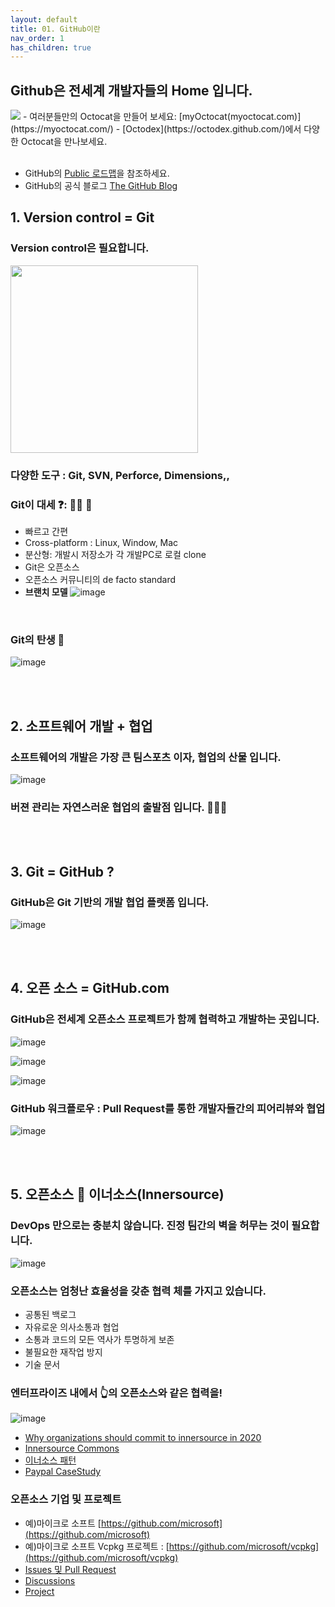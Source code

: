 ```yaml
---
layout: default
title: 01. GitHub이란
nav_order: 1
has_children: true
---
```





## Github은 전세계 개발자들의 Home 입니다. 

<img src="https://user-images.githubusercontent.com/40287191/120283657-60ff0080-c2f6-11eb-967c-f2a046287607.png" />
  - 여러분들만의 Octocat을 만들어 보세요: [myOctocat(myoctocat.com)](https://myoctocat.com/)
  - [Octodex](https://octodex.github.com/)에서 다양한 Octocat을 만나보세요. 
<br>
<br>

  - GitHub의 [Public 로드맵](https://github.com/orgs/github/projects/4247)을 참조하세요. 
  - GitHub의 공식 블로그 [The GitHub Blog](https://github.blog/)


## 1. Version control = Git
  
### Version control은 필요합니다. 
  
  <img src="https://user-images.githubusercontent.com/40287191/120352922-3afc4f00-c33c-11eb-992b-38b1fe71f274.png" width="300" height="300">

### 다양한 도구 : Git, SVN, Perforce, Dimensions,,

### Git이 대세 ❓: 🙆‍♂️ 💯

   - 빠르고 간편
   - Cross-platform : Linux, Window, Mac
   - 분산형: 개발시 저장소가 각 개발PC로 로컬 clone   
   - Git은 오픈소스
   - 오픈소스 커뮤니티의 de facto standard
   - **브랜치 모델**
   ![image](https://user-images.githubusercontent.com/40287191/120320139-cbc33280-c31c-11eb-8ad7-6298fb2129fa.png)

<br>

### Git의 탄생 👶
  
  
   ![image](https://user-images.githubusercontent.com/40287191/120289434-3fa11300-c2fc-11eb-8db0-42658d6b062b.png)
 
<br>
<br>

## 2. 소프트웨어 개발 + 협업 
  
### 소프트웨어의 개발은 가장 큰 팀스포츠 이자, 협업의 산물 입니다. 
  ![image](https://user-images.githubusercontent.com/40287191/120286337-18951200-c2f9-11eb-8535-16681aafe678.png)
  
### 버젼 관리는 자연스러운 협업의 출발점 입니다. 🧑‍🤝‍🧑 
  

<br>
<br>

## 3. Git = GitHub ?

### GitHub은 Git 기반의 개발 협업 플랫폼 입니다. 
![image](https://user-images.githubusercontent.com/40287191/120290596-74fa3080-c2fd-11eb-8a59-a58a275ba164.png)

<br>
<br>

## 4. 오픈 소스 = GitHub.com
 
### GitHub은 전세계 오픈소스 프로젝트가 함께 협력하고 개발하는 곳입니다. 
![image](https://user-images.githubusercontent.com/40287191/120288730-82162000-c2fb-11eb-8b46-80b6aeb53e1c.png)

![image](https://user-images.githubusercontent.com/40287191/120301317-b1328e80-c307-11eb-9dec-d602b904070d.png) 

![image](https://user-images.githubusercontent.com/40287191/120301403-c7d8e580-c307-11eb-81b2-c1f1a94efbb5.png)

### GitHub 워크플로우 : Pull Request를 통한 개발자들간의 피어리뷰와 협업

 ![image](https://user-images.githubusercontent.com/40287191/120320262-f1e8d280-c31c-11eb-9c0f-4f0ca8c6d915.png)

<br>
<br>

## 5. 오픈소스 🤝 이너소스(Innersource) 

### DevOps 만으로는 충분치 않습니다. 진정 팀간의 벽을 허무는 것이 필요합니다. 
  ![image](https://user-images.githubusercontent.com/40287191/120304886-25226600-c30b-11eb-9619-2586423dd030.png)
   
  
### 오픈소스는 엄청난 효율성을 갖춘 협력 체를 가지고 있습니다. 
   - 공통된 백로그
   - 자유로운 의사소통과 협업
   - 소통과 코드의 모든 역사가 투명하게 보존
   - 불필요한 재작업 방지
   - 기술 문서 
### 엔터프라이즈 내에서 👆의 오픈소스와 같은 협력을!
  ![image](https://user-images.githubusercontent.com/40287191/120304063-65351900-c30a-11eb-8aa7-fb5ae03be4de.png)
  
   - [Why organizations should commit to innersource in 2020](https://github.blog/2020-03-11-why-organizations-should-commit-to-innersource-in-2020/)
   - [Innersource Commons](https://innersourcecommons.org/)
   - [이너소스 패턴](https://github.com/InnerSourceCommons/InnerSourcePatterns)
   - [Paypal CaseStudy](http://paypal.github.io/InnerSourceCommons/assets/files/AdoptingInnerSource.pdf)
 
### 오픈소스 기업 및 프로젝트 
   - 예)마이크로 소프트 [https://github.com/microsoft](https://github.com/microsoft)
   - 예)마이크로 소프트 Vcpkg 프로젝트 : [https://github.com/microsoft/vcpkg](https://github.com/microsoft/vcpkg)
   - [Issues 및 Pull Request](https://github.com/microsoft/vcpkg/issues/18170)
   - [Discussions](https://github.com/microsoft/vcpkg/discussions)
   - [Project](https://github.com/orgs/microsoft/projects)



